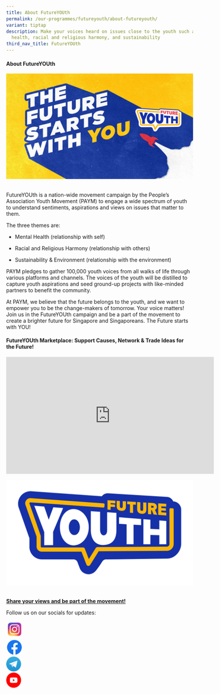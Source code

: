 ```yaml
---
title: About FutureYOUth
permalink: /our-programmes/futureyouth/about-futureyouth/
variant: tiptap
description: Make your voices heard on issues close to the youth such as mental
  health, racial and religious harmony, and sustainability
third_nav_title: FutureYOUth
---
```

<h4><strong>About FutureYOUth</strong></h4>
<div class="isomer-image-wrapper">
<img style="width:600px" height="auto" width="100%" src="/images/FutureYOUth_Campaign_Banner.jpg">
</div>
<p>
<br>FutureYOUth is a nation-wide movement campaign by the People’s Association
Youth Movement (PAYM) to engage a wide spectrum of youth to understand
sentiments, aspirations and views on issues that matter to them.</p>
<p>The three themes are:</p>
<ul data-tight="true" class="tight">
<li>
<p>Mental Health (relationship with self)</p>
</li>
<li>
<p>Racial and Religious Harmony (relationship with others)</p>
</li>
<li>
<p>Sustainability &amp; Environment (relationship with the environment)</p>
</li>
</ul>
<p>PAYM pledges to gather 100,000 youth voices from all walks of life through
various platforms and channels. The voices of the youth will be distilled
to capture youth aspirations and seed ground-up projects with like-minded
partners to benefit the community.</p>
<p>At PAYM, we believe that the future belongs to the youth, and we want
to empower you to be the change-makers of tomorrow. Your voice matters!
Join us in the FutureYOUth campaign and be a part of the movement to create
a brighter future for Singapore and Singaporeans. The Future starts with
YOU!</p>
<h4><strong>FutureYOUth Marketplace: Support Causes, Network &amp; Trade Ideas for the Future!</strong></h4>
<div class="iframe-wrapper">
<iframe height="315" width="560" allowfullscreen="true" frameborder="0" src="https://www.youtube.com/embed/Pg-6ALSFDPU?si=ymFCGk-u1cMRkBYs"></iframe>
</div>
<p></p>
<div class="isomer-image-wrapper">
<img style="width:600px" height="auto" width="100%" src="/images/FutureYOUth_Motifs_Generic_V3.png">
</div>
<p>
<br><strong><a href="https://go.gov.sg/futureyouthpaym" rel="noopener noreferrer nofollow" target="_blank">Share your views and be part of the movement!</a></strong>
</p>
<p>Follow us on our socials for updates:</p>
<div class="isomer-image-wrapper">
<img style="width:45px;display:inline-block" height="auto" width="100%" alt="" src="/images/IG.jpg">
</div>
<div class="isomer-image-wrapper">
<img style="width:45px;display:inline-block" height="auto" width="100%" alt="" src="/images/FB.jpg">
</div>
<div class="isomer-image-wrapper">
<img style="width:40px;display:inline-block" height="auto" width="100%" alt="" src="/images/Telegram.jpg">
</div>
<div class="isomer-image-wrapper">
<img style="width:40px;display:inline-block" height="auto" width="100%" alt="" src="/images/YouTubeIcon.png">
</div>
<p></p>
<p></p>